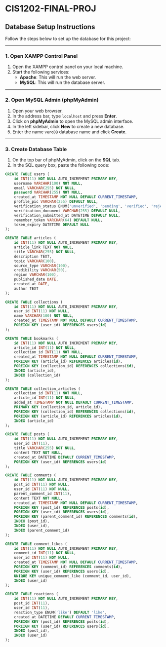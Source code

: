 # CIS1202-FINAL-PROJ

## Database Setup Instructions

Follow the steps below to set up the database for this project:

---

### 1. Open XAMPP Control Panel

1. Open the XAMPP control panel on your local machine.
2. Start the following services:
   - **Apache**: This will run the web server.
   - **MySQL**: This will run the database server.

---

### 2. Open MySQL Admin (phpMyAdmin)

1. Open your web browser.
2. In the address bar, type `localhost` and press **Enter**.
3. Click on **phpMyAdmin** to open the MySQL admin interface.
4. In the left sidebar, click **New** to create a new database.
5. Enter the name `veroDB` database name and click **Create**.

---

### 3. Create Database Table

1. On the top bar of phpMyAdmin, click on the **SQL** tab.
2. In the SQL query box, paste the following code:

```sql
CREATE TABLE users (
    id INT(11) NOT NULL AUTO_INCREMENT PRIMARY KEY,
    username VARCHAR(100) NOT NULL,
    email VARCHAR(255) NOT NULL,
    password VARCHAR(255) NOT NULL,
    created_at TIMESTAMP NOT NULL DEFAULT CURRENT_TIMESTAMP,
    profile_pic VARCHAR(255) DEFAULT NULL,
    verification_status ENUM('unverified', 'pending', 'verified', 'rejected') DEFAULT 'unverified',
    verification_document VARCHAR(255) DEFAULT NULL,
    verification_submitted_at DATETIME DEFAULT NULL,
    remember_token VARCHAR(64) DEFAULT NULL,
    token_expiry DATETIME DEFAULT NULL
);

CREATE TABLE articles (
    id INT(11) NOT NULL AUTO_INCREMENT PRIMARY KEY,
    article_link TEXT NOT NULL,
    title VARCHAR(255) NOT NULL,
    description TEXT,
    topic VARCHAR(100),
    source_type VARCHAR(100),
    credibility VARCHAR(50),
    region VARCHAR(100),
    published_date DATE,
    created_at DATE,
    author TEXT
);

CREATE TABLE collections (
    id INT(11) NOT NULL AUTO_INCREMENT PRIMARY KEY,
    user_id INT(11) NOT NULL,
    name VARCHAR(100) NOT NULL,
    created_at TIMESTAMP NOT NULL DEFAULT CURRENT_TIMESTAMP,
    FOREIGN KEY (user_id) REFERENCES users(id)
);

CREATE TABLE bookmarks (
    id INT(11) NOT NULL AUTO_INCREMENT PRIMARY KEY,
    article_id INT(11) NOT NULL,
    collection_id INT(11) NOT NULL,
    created_at TIMESTAMP NOT NULL DEFAULT CURRENT_TIMESTAMP,
    FOREIGN KEY (article_id) REFERENCES articles(id),
    FOREIGN KEY (collection_id) REFERENCES collections(id),
    INDEX (article_id),
    INDEX (collection_id)
);

CREATE TABLE collection_articles (
    collection_id INT(11) NOT NULL,
    article_id INT(11) NOT NULL,
    added_at TIMESTAMP NOT NULL DEFAULT CURRENT_TIMESTAMP,
    PRIMARY KEY (collection_id, article_id),
    FOREIGN KEY (collection_id) REFERENCES collections(id),
    FOREIGN KEY (article_id) REFERENCES articles(id),
    INDEX (article_id)
);

CREATE TABLE posts (
    id INT(11) NOT NULL AUTO_INCREMENT PRIMARY KEY,
    user_id INT(11),
    title VARCHAR(255) NOT NULL,
    content TEXT NOT NULL,
    created_at DATETIME DEFAULT CURRENT_TIMESTAMP,
    FOREIGN KEY (user_id) REFERENCES users(id)
);

CREATE TABLE comments (
    id INT(11) NOT NULL AUTO_INCREMENT PRIMARY KEY,
    post_id INT(11) NOT NULL,
    user_id INT(11) NOT NULL,
    parent_comment_id INT(11),
    content TEXT NOT NULL,
    created_at TIMESTAMP NOT NULL DEFAULT CURRENT_TIMESTAMP,
    FOREIGN KEY (post_id) REFERENCES posts(id),
    FOREIGN KEY (user_id) REFERENCES users(id),
    FOREIGN KEY (parent_comment_id) REFERENCES comments(id),
    INDEX (post_id),
    INDEX (user_id),
    INDEX (parent_comment_id)
);

CREATE TABLE comment_likes (
    id INT(11) NOT NULL AUTO_INCREMENT PRIMARY KEY,
    comment_id INT(11) NOT NULL,
    user_id INT(11) NOT NULL,
    created_at TIMESTAMP NOT NULL DEFAULT CURRENT_TIMESTAMP,
    FOREIGN KEY (comment_id) REFERENCES comments(id),
    FOREIGN KEY (user_id) REFERENCES users(id),
    UNIQUE KEY unique_comment_like (comment_id, user_id),
    INDEX (user_id)
);

CREATE TABLE reactions (
    id INT(11) NOT NULL AUTO_INCREMENT PRIMARY KEY,
    post_id INT(11),
    user_id INT(11),
    reaction_type ENUM('like') DEFAULT 'like',
    created_at DATETIME DEFAULT CURRENT_TIMESTAMP,
    FOREIGN KEY (post_id) REFERENCES posts(id),
    FOREIGN KEY (user_id) REFERENCES users(id),
    INDEX (post_id),
    INDEX (user_id)
);
